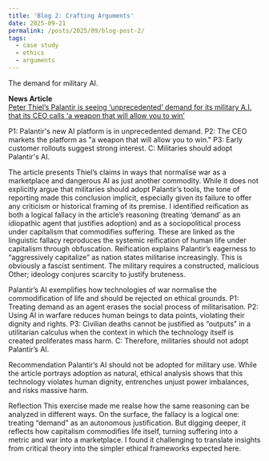 ```yaml
---
title: 'Blog 2: Crafting Arguments'
date: 2025-09-21
permalink: /posts/2025/09/blog-post-2/
tags:
  - case study
  - ethics
  - arguments
---
```


The demand for military AI.

**News Article**  
[Peter Thiel’s Palantir is seeing ‘unprecedented’ demand for its military A.I. that its CEO calls ‘a weapon that will allow you to win’](https://fortune.com/2023/05/09/peter-thiel-palantir-unprecedented-demand-ai-artificial-intelligence/)

P1: Palantir's new AI platform is in unprecedented demand.
P2: The CEO markets the platform as "a weapon that will allow you to win."
P3: Early customer rollouts suggest strong interest.
C: Militaries should adopt Palantir's AI.

The article presents Thiel’s claims in ways that normalise war as a marketplace and dangerous AI as just another commodity. While it does not explicitly argue that militaries should adopt Palantir’s tools, the tone of reporting made this conclusion implicit, especially given its failure to offer any criticism or historical framing of its premise. I identified reification as both a logical fallacy in the article’s reasoning (treating ‘demand’ as an idiopathic agent that justifies adoption) and as a sociopolitical process under capitalism that commodifies suffering. These are linked as the linguistic fallacy reproduces the systemic reification of human life under capitalism through obfuscation. 
Reification explains Palantir’s eagerness to “aggressively capitalize” as nation states militarise increasingly. This is obviously a fascist sentiment. The military requires a constructed, malicious Other; ideology conjures scarcity to justify bruteness. 

Palantir’s AI exemplifies how technologies of war normalise the commodification of life and should be rejected on ethical grounds.
P1: Treating demand as an agent erases the social process of militarisation.
P2: Using AI in warfare reduces human beings to data points, violating their dignity and rights.
P3: Civilian deaths cannot be justified as “outputs” in a utilitarian calculus when the context in which the technology itself is created proliferates mass harm.
C: Therefore, militaries should not adopt Palantir’s AI.

Recommendation
Palantir’s AI should not be adopted for military use. While the article portrays adoption as natural, ethical analysis shows that this technology violates human dignity, entrenches unjust power imbalances, and risks massive harm.

Reflection
This exercise made me realse how the same reasoning can be analyzed in different ways. On the surface, the fallacy is a logical one: treating “demand” as an autonomous justification. But digging deeper, it reflects how capitalism commodifies life itself, turning suffering into a metric and war into a marketplace. I found it challenging to translate insights from critical theory into the simpler ethical frameworks expected here.